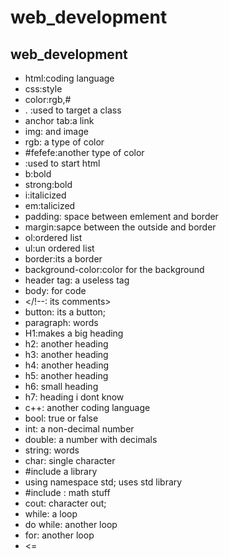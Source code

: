 # web_development
## web_development
* html:coding language
* css:style
* color:rgb,#
* . :used to target a class
* anchor tab:a link
* img: and image
* rgb: a type of color
* #fefefe:another type of color
* <DOCTYPE>:used to start html
* b:bold
* strong:bold
* i:italicized
* em:talicized
* padding: space between emlement and border
* margin:sapce between the outside and border
* ol:ordered list
* ul:un ordered list
* border:its a border
* background-color:color for the background
* header tag: a useless tag
* body: for code
* </!--: its comments>
* button: its a button;
* paragraph: words
* H1:makes a big heading
* h2: another heading
* h3: another heading
* h4: another heading
* h5: another heading
* h6: small heading
* h7: heading i dont know
* c++: another coding language
* bool: true or false
* int: a non-decimal number
* double: a number with decimals
* string: words
* char: single character
* #include <iostream> a library
* using namespace std; uses std library
* #include <cmath>: math stuff
* cout: character out;
*  while: a loop
* do while: another loop
* for: another loop
* <=